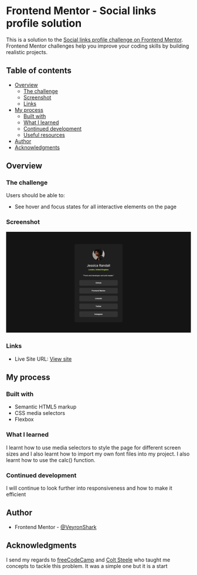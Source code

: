 # Frontend Mentor - Social links profile solution

This is a solution to the [Social links profile challenge on Frontend Mentor](https://www.frontendmentor.io/challenges/social-links-profile-UG32l9m6dQ). Frontend Mentor challenges help you improve your coding skills by building realistic projects. 

## Table of contents

- [Overview](#overview)
  - [The challenge](#the-challenge)
  - [Screenshot](#screenshot)
  - [Links](#links)
- [My process](#my-process)
  - [Built with](#built-with)
  - [What I learned](#what-i-learned)
  - [Continued development](#continued-development)
  - [Useful resources](#useful-resources)
- [Author](#author)
- [Acknowledgments](#acknowledgments)

## Overview

### The challenge

Users should be able to:

- See hover and focus states for all interactive elements on the page

### Screenshot

![](./solution.png)

### Links

- Live Site URL: [View site](https://veyronshark.github.io/FrontendMentor-social-links-profile-solution/)

## My process

### Built with

- Semantic HTML5 markup
- CSS media selectors
- Flexbox

### What I learned

I learnt how to use media selectors to style the page for different screen sizes and I also learnt how to import my own font files into my project. I also learnt how to use the calc() function.

### Continued development

I will continue to look further into responsiveness and how to make it efficient

## Author

- Frontend Mentor - [@VeyronShark](https://www.frontendmentor.io/profile/VeyronShark)

## Acknowledgments

I send my regards to [freeCodeCamp](https://www.freecodecamp.org) and [Colt Steele](https://www.udemy.com/user/coltsteele/?srsltid=AfmBOop0NGbVNsQdQFTNI0qbD03-TLUUHoXJpW2wvThgUzgP0JtBKV-d) who taught me concepts to tackle this problem. It was a simple one but it is a start
